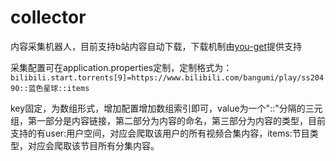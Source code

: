 # collector
内容采集机器人，目前支持b站内容自动下载，下载机制由[you-get](https://github.com/soimort/you-get)提供支持

采集配置可在application.properties定制，定制格式为：
`bilibili.start.torrents[9]=https://www.bilibili.com/bangumi/play/ss20490::蓝色星球::items`

key固定，为数组形式，增加配置增加数组索引即可，value为一个"::"分隔的三元组，第一部分是内容链接，第二部分为内容的命名，第三部分为内容的类型，目前支持的有user:用户空间，对应会爬取该用户的所有视频合集内容，items:节目类型，对应会爬取该节目所有分集内容。
